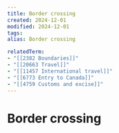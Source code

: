 ```yaml
---
title: Border crossing
created: 2024-12-01
modified: 2024-12-01
tags: 
alias: Border crossing

relatedTerm:
- "[[2382 Boundaries]]"
- "[[20663 Travel]]"
- "[[11457 International travel]]"
- "[[6773 Entry to Canada]]"
- "[[4759 Customs and excise]]"
---
```

# Border crossing
